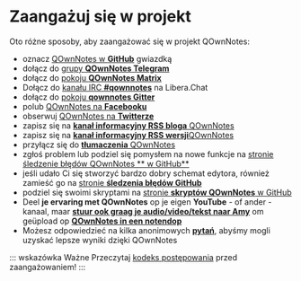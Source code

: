 # Zaangażuj się w projekt

Oto różne sposoby, aby zaangażować się w projekt QOwnNotes:

- oznacz [QOwnNotes w **GitHub**](https://github.com/pbek/QOwnNotes) gwiazdką
- dołącz do [grupy **QOwnNotes Telegram**](https://t.me/QOwnNotes)
- dołącz do [pokoju **QOwnNotes Matrix** ](https://app.element.io/#/room/#qownnotes:matrix.org)
- Dołącz do [kanału IRC **#qownnotes**](https://web.libera.chat/#qownnotes) na Libera.Chat
- dołącz do [pokoju **qownnotes Gitter**](https://gitter.im/qownnotes/qownnotes)
- polub [QOwnNotes na **Facebooku**](https://www.facebook.com/QOwnNotes/)
- obserwuj [QOwnNotes na **Twitterze**](https://twitter.com/QOwnNotes)
- zapisz się na [**kanał informacyjny RSS bloga** QOwnNotes](https://feeds.feedburner.com/QOwnNotesBlog)
- zapisz się na [**kanał informacyjny RSS wersji**QOwnNotes](https://feeds.feedburner.com/QOwnNotesReleases)
- przyłącz się do [**tłumaczenia** QOwnNotes](translation.md)
- zgłoś problem lub podziel się pomysłem na nowe funkcje na [stronie śledzenie błędów QOwnNotes ** w GitHub**](https://github.com/pbek/QOwnNotes/issues)
- jeśli udało Ci się stworzyć bardzo dobry schemat edytora, również zamieść go na [stronie **śledzenia błędów GitHub**](https://github.com/pbek/QOwnNotes/issues)
- podziel się swoimi skryptami na [stronie **skryptów QOwnNotes** w GitHub](https://github.com/qownnotes/scripts)
- Deel **je ervaring met QOwnNotes** op je eigen **YouTube** - of ander - kanaal, maar [**stuur ook graag je audio/video/tekst naar Amy**](mailto:amydoralang@aol.de) om geüpload op [**QOwnNotes in een notendop**](https://www.youtube.com/channel/UC6Xpk_B1MFfvhBCsH_MrOEw/videos)
- Możesz odpowiedzieć na kilka anonimowych [**pytań**](https://freeonlinesurveys.com/s/nA8t17k8), abyśmy mogli uzyskać lepsze wyniki dzięki QOwnNotes

::: wskazówka Ważne Przeczytaj [kodeks postępowania](./code-of-conduct.md) przed zaangażowaniem!
:::

